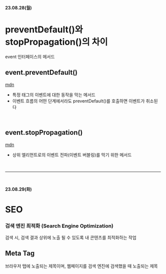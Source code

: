 **23.08.28(월)**
# preventDefault()와 stopPropagation()의 차이

event 인터페이스의 메서드


## event.preventDefault()
[mdn](https://developer.mozilla.org/ko/docs/Web/API/Event/preventDefault)
- 특정 태그의 이벤트에 대한 동작을 막는 메서드
- 이벤트 흐름의 어떤 단계에서라도 preventDefault()를 호출하면 이벤트가 취소된다

<br>

## event.stopPropagation() 
[mdn](https://developer.mozilla.org/ko/docs/Web/API/Event/stopPropagation)
- 상위 엘리먼트로의 이벤트 전파(이벤트 버블링)를 막기 위한 메서드

<br>
<hr>
<br>

**23.08.29(화)**
# SEO
### 검색 엔진 최적화 (Search Engine Optimization)

검색 시, 검색 결과 상위에 노출 될 수 있도록 내 콘텐츠를 최적화하는 작업

## Meta Tag
브라우저 탭에 노출되는 제목이며, 웹페이지를 검색 엔진에 검색했을 때 노출되는 제목

### <title> 태그
title 태그로 메타태그 정의
```html
<title>Google</title>
```

### <description> 태그
```html
<meta content="최대한 반복이 없는 키워드로 작성하는 것이 좋음" name="description">
```

### <robots> 태그
웹페이지별 검색 로봇 접근 여부 설정 (크롤링 권한 설정)
```html
<meta content="noodp" name="robots">
```

## Open Graph 태그
링크 공유 시 웹페이지가 어떻게 노출될지 정의<br>
검색 상위 노출을 위한 품질 평가에도 영향<br>

- og:title : 제목
- og:description : 상세 설명
- og:image : 웹페이지 카드에 나타나는 썸네일 (1200x630)
- og:type : 유형 (e.g. website)
- og:url : 웹페이지 주소